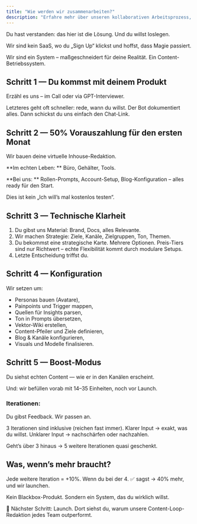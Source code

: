 ```yaml
---
title: "Wie werden wir zusammenarbeiten?"
description: "Erfahre mehr über unseren kollaborativen Arbeitsprozess, der dein Produkt durch ein maßgeschneidertes Redaktionssystem in wirkungsvolle Inhalte verwandelt – von der Erstberatung bis zur strategischen Umsetzung und Content-Boost."
---
```

Du hast verstanden: das hier ist die Lösung. Und du willst loslegen.

Wir sind kein SaaS, wo du „Sign Up“ klickst und hoffst, dass Magie passiert.

Wir sind ein System – maßgeschneidert für deine Realität. Ein Content-Betriebssystem.

## Schritt 1 — Du kommst mit deinem Produkt

Erzähl es uns – im Call oder via GPT-Interviewer.

Letzteres geht oft schneller: rede, wann du willst. Der Bot dokumentiert alles. Dann schickst du uns einfach den Chat-Link.

## Schritt 2 — 50% Vorauszahlung für den ersten Monat

Wir bauen deine virtuelle Inhouse-Redaktion.

**Im echten Leben: ** Büro, Gehälter, Tools.

**Bei uns: ** Rollen-Prompts, Account-Setup, Blog-Konfiguration – alles ready für den Start.

Dies ist kein „Ich will’s mal kostenlos testen“.

## Schritt 3 — Technische Klarheit

1. Du gibst uns Material: Brand, Docs, alles Relevante.
2. Wir machen Strategie: Ziele, Kanäle, Zielgruppen, Ton, Themen.
3. Du bekommst eine strategische Karte. Mehrere Optionen. Preis-Tiers sind nur Richtwert – echte Flexibilität kommt durch modulare Setups.
4. Letzte Entscheidung triffst du.

## Schritt 4 — Konfiguration

Wir setzen um:

- Personas bauen (Avatare),
- Painpoints und Trigger mappen,
- Quellen für Insights parsen,
- Ton in Prompts übersetzen,
- Vektor-Wiki erstellen,
- Content-Pfeiler und Ziele definieren,
- Blog & Kanäle konfigurieren,
- Visuals und Modelle finalisieren.

## Schritt 5 — Boost-Modus

Du siehst echten Content — wie er in den Kanälen erscheint.

Und: wir befüllen vorab mit 14–35 Einheiten, noch vor Launch.

### Iterationen:

Du gibst Feedback. Wir passen an.

3 Iterationen sind inklusive (reichen fast immer). Klarer Input → exakt, was du willst. Unklarer Input → nachschärfen oder nachzahlen.

Geht’s über 3 hinaus → 5 weitere Iterationen quasi geschenkt.

## Was, wenn’s mehr braucht?

Jede weitere Iteration = +10%. Wenn du bei der 4. ✅ sagst → 40% mehr, und wir launchen.

Kein Blackbox-Produkt. Sondern ein System, das du wirklich willst.

📌 Nächster Schritt: Launch. Dort siehst du, warum unsere Content-Loop-Redaktion jedes Team outperformt.